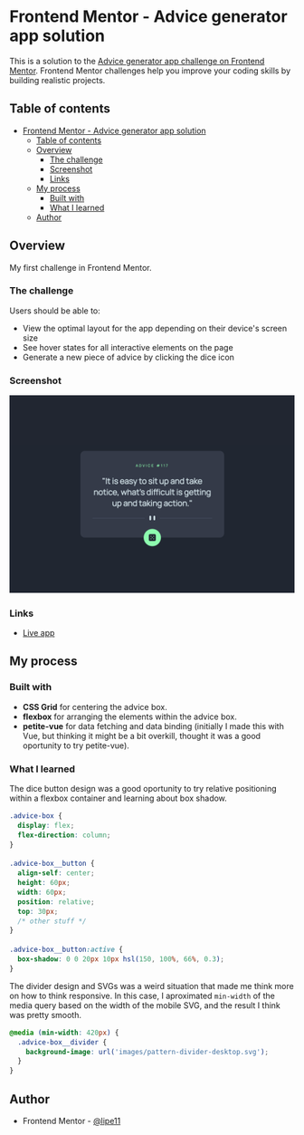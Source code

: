 # Frontend Mentor - Advice generator app solution

This is a solution to the [Advice generator app challenge on Frontend Mentor](https://www.frontendmentor.io/challenges/advice-generator-app-QdUG-13db). Frontend Mentor challenges help you improve your coding skills by building realistic projects.

## Table of contents

- [Frontend Mentor - Advice generator app solution](#frontend-mentor---advice-generator-app-solution)
  - [Table of contents](#table-of-contents)
  - [Overview](#overview)
    - [The challenge](#the-challenge)
    - [Screenshot](#screenshot)
    - [Links](#links)
  - [My process](#my-process)
    - [Built with](#built-with)
    - [What I learned](#what-i-learned)
  - [Author](#author)

## Overview

My first challenge in Frontend Mentor.

### The challenge

Users should be able to:

- View the optimal layout for the app depending on their device's screen size
- See hover states for all interactive elements on the page
- Generate a new piece of advice by clicking the dice icon

### Screenshot

![](./screenshot.png)

### Links

- [Live app](https://lipe11.github.io/advice-generator-app/)

## My process

### Built with

- **CSS Grid** for centering the advice box.
- **flexbox** for arranging the elements within the advice box.
- **petite-vue** for data fetching and data binding (initially I made this with Vue, but thinking it might be a bit overkill, thought it was a good oportunity to try petite-vue).

### What I learned

The dice button design was a good oportunity to try relative positioning within a flexbox container and learning about box shadow.

```css
.advice-box {
  display: flex;
  flex-direction: column;
}

.advice-box__button {
  align-self: center;
  height: 60px;
  width: 60px;
  position: relative;
  top: 30px;
  /* other stuff */
}

.advice-box__button:active {
  box-shadow: 0 0 20px 10px hsl(150, 100%, 66%, 0.3);
}
```

The divider design and SVGs was a weird situation that made me think more on how to think responsive. In this case, I aproximated `min-width` of the media query based on the width of the mobile SVG, and the result I think was pretty smooth.

```css
@media (min-width: 420px) {
  .advice-box__divider {
    background-image: url('images/pattern-divider-desktop.svg');
  }
}
```

## Author

- Frontend Mentor - [@lipe11](https://www.frontendmentor.io/profile/lipe11)
